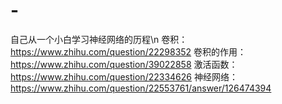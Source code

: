 # -
自己从一个小白学习神经网络的历程\n
卷积：https://www.zhihu.com/question/22298352
卷积的作用：https://www.zhihu.com/question/39022858
激活函数：https://www.zhihu.com/question/22334626
神经网络：https://www.zhihu.com/question/22553761/answer/126474394
